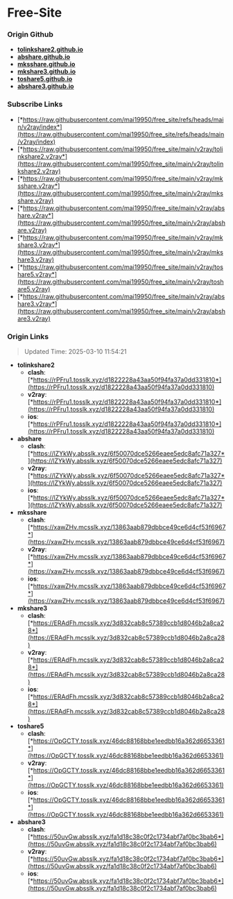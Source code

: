 # Free-Site

### Origin Github

- [**tolinkshare2.github.io**](https://github.com/tolinkshare2/tolinkshare2.github.io)
- [**abshare.github.io**](https://github.com/abshare/abshare.github.io)
- [**mksshare.github.io**](https://github.com/mksshare/mksshare.github.io)
- [**mkshare3.github.io**](https://github.com/mkshare3/mkshare3.github.io)
- [**toshare5.github.io**](https://github.com/toshare5/toshare5.github.io)
- [**abshare3.github.io**](https://github.com/abshare3/abshare3.github.io)

### Subscribe Links

- [*https://raw.githubusercontent.com/mai19950/free_site/refs/heads/main/v2ray/index*](https://raw.githubusercontent.com/mai19950/free_site/refs/heads/main/v2ray/index)
- [*https://raw.githubusercontent.com/mai19950/free_site/main/v2ray/tolinkshare2.v2ray*](https://raw.githubusercontent.com/mai19950/free_site/main/v2ray/tolinkshare2.v2ray)
- [*https://raw.githubusercontent.com/mai19950/free_site/main/v2ray/mksshare.v2ray*](https://raw.githubusercontent.com/mai19950/free_site/main/v2ray/mksshare.v2ray)
- [*https://raw.githubusercontent.com/mai19950/free_site/main/v2ray/abshare.v2ray*](https://raw.githubusercontent.com/mai19950/free_site/main/v2ray/abshare.v2ray)
- [*https://raw.githubusercontent.com/mai19950/free_site/main/v2ray/mkshare3.v2ray*](https://raw.githubusercontent.com/mai19950/free_site/main/v2ray/mkshare3.v2ray)
- [*https://raw.githubusercontent.com/mai19950/free_site/main/v2ray/toshare5.v2ray*](https://raw.githubusercontent.com/mai19950/free_site/main/v2ray/toshare5.v2ray)
- [*https://raw.githubusercontent.com/mai19950/free_site/main/v2ray/abshare3.v2ray*](https://raw.githubusercontent.com/mai19950/free_site/main/v2ray/abshare3.v2ray)

### Origin Links

> Updated Time: 2025-03-10 11:54:21

- **tolinkshare2**
  - **clash**: [*https://rPFru1.tosslk.xyz/d1822228a43aa50f94fa37a0dd331810*](https://rPFru1.tosslk.xyz/d1822228a43aa50f94fa37a0dd331810)
  - **v2ray**: [*https://rPFru1.tosslk.xyz/d1822228a43aa50f94fa37a0dd331810*](https://rPFru1.tosslk.xyz/d1822228a43aa50f94fa37a0dd331810)
  - **ios**: [*https://rPFru1.tosslk.xyz/d1822228a43aa50f94fa37a0dd331810*](https://rPFru1.tosslk.xyz/d1822228a43aa50f94fa37a0dd331810)
- **abshare**
  - **clash**: [*https://lZYkWy.absslk.xyz/6f50070dce5266eaee5edc8afc71a327*](https://lZYkWy.absslk.xyz/6f50070dce5266eaee5edc8afc71a327)
  - **v2ray**: [*https://lZYkWy.absslk.xyz/6f50070dce5266eaee5edc8afc71a327*](https://lZYkWy.absslk.xyz/6f50070dce5266eaee5edc8afc71a327)
  - **ios**: [*https://lZYkWy.absslk.xyz/6f50070dce5266eaee5edc8afc71a327*](https://lZYkWy.absslk.xyz/6f50070dce5266eaee5edc8afc71a327)
- **mksshare**
  - **clash**: [*https://xawZHv.mcsslk.xyz/13863aab879dbbce49ce6d4cf53f6967*](https://xawZHv.mcsslk.xyz/13863aab879dbbce49ce6d4cf53f6967)
  - **v2ray**: [*https://xawZHv.mcsslk.xyz/13863aab879dbbce49ce6d4cf53f6967*](https://xawZHv.mcsslk.xyz/13863aab879dbbce49ce6d4cf53f6967)
  - **ios**: [*https://xawZHv.mcsslk.xyz/13863aab879dbbce49ce6d4cf53f6967*](https://xawZHv.mcsslk.xyz/13863aab879dbbce49ce6d4cf53f6967)
- **mkshare3**
  - **clash**: [*https://ERAdFh.mcsslk.xyz/3d832cab8c57389ccb1d8046b2a8ca28*](https://ERAdFh.mcsslk.xyz/3d832cab8c57389ccb1d8046b2a8ca28)
  - **v2ray**: [*https://ERAdFh.mcsslk.xyz/3d832cab8c57389ccb1d8046b2a8ca28*](https://ERAdFh.mcsslk.xyz/3d832cab8c57389ccb1d8046b2a8ca28)
  - **ios**: [*https://ERAdFh.mcsslk.xyz/3d832cab8c57389ccb1d8046b2a8ca28*](https://ERAdFh.mcsslk.xyz/3d832cab8c57389ccb1d8046b2a8ca28)
- **toshare5**
  - **clash**: [*https://OpGCTY.tosslk.xyz/46dc88168bbe1eedbb16a362d6653361*](https://OpGCTY.tosslk.xyz/46dc88168bbe1eedbb16a362d6653361)
  - **v2ray**: [*https://OpGCTY.tosslk.xyz/46dc88168bbe1eedbb16a362d6653361*](https://OpGCTY.tosslk.xyz/46dc88168bbe1eedbb16a362d6653361)
  - **ios**: [*https://OpGCTY.tosslk.xyz/46dc88168bbe1eedbb16a362d6653361*](https://OpGCTY.tosslk.xyz/46dc88168bbe1eedbb16a362d6653361)
- **abshare3**
  - **clash**: [*https://50uvGw.absslk.xyz/fa1d18c38c0f2c1734abf7af0bc3bab6*](https://50uvGw.absslk.xyz/fa1d18c38c0f2c1734abf7af0bc3bab6)
  - **v2ray**: [*https://50uvGw.absslk.xyz/fa1d18c38c0f2c1734abf7af0bc3bab6*](https://50uvGw.absslk.xyz/fa1d18c38c0f2c1734abf7af0bc3bab6)
  - **ios**: [*https://50uvGw.absslk.xyz/fa1d18c38c0f2c1734abf7af0bc3bab6*](https://50uvGw.absslk.xyz/fa1d18c38c0f2c1734abf7af0bc3bab6)
